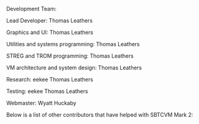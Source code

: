 Development Team:

Lead Developer:
  Thomas Leathers

Graphics and UI:
  Thomas Leathers

Utilities and systems programming:
  Thomas Leathers

STREG and TROM programming:
  Thomas Leathers

VM architecture and system design:
  Thomas Leathers

Research:
  eekee
  Thomas Leathers

Testing:
  eekee
  Thomas Leathers

Webmaster:
  Wyatt Huckaby

Below is a list of other contributors that have helped with SBTCVM Mark 2: